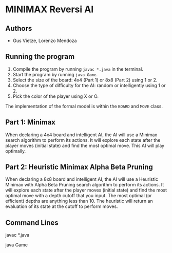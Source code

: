 # MINIMAX Reversi AI

## Authors
- Gus Vietze, Lorenzo Mendoza

## Running the program
1. Compile the program by running `javac *.java` in the terminal.
2. Start the program by running `java Game`.
3. Select the size of the board: 4x4 (Part 1) or 8x8 (Part 2) using 1 or 2.
4. Choose the type of difficulty for the AI: random or intelligently using 1 or 2.
5. Pick the color of the player using X or O.

The implementation of the formal model is within the `BOARD` and `MOVE` class.

## Part 1: Minimax
When declaring a 4x4 board and intelligent AI, the AI will use a Minimax search algorithm to perform its actions. It will explore each state after the player moves (initial state) and find the most optimal move. This AI will play optimally.

## Part 2: Heuristic Minimax Alpha Beta Pruning
When declaring a 8x8 board and intelligent AI, the AI will use a Heuristic Minimax with Alpha Beta Pruning search algorithm to perform its actions. It will explore each state after the player moves (initial state) and find the most optimal move with a depth cutoff that you input. The most optimal (or efficient) depths are anything less than 10. The heuristic will return an evaluation of its state at the cutoff to perform moves.

## Command Lines
javac *.java 

java Game
